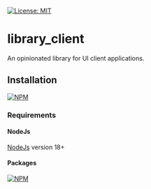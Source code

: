[![License: MIT](https://img.shields.io/badge/License-MIT-yellow.svg)](https://opensource.org/licenses/MIT)

# library_client

An opinionated library for UI client applications.

## Installation

[![NPM](https://nodei.co/npm/@thzero/library_client.png?compact=true)](https://npmjs.org/package/@thzero/library_client)

### Requirements

#### NodeJs

[NodeJs](https://nodejs.org) version 18+

#### Packages

[![NPM](https://nodei.co/npm/@thzero/library_common.png?compact=true)](https://npmjs.org/package/@thzero/library_common)
